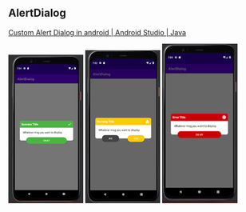 ## AlertDialog
[Custom Alert Dialog in android | Android Studio | Java](https://www.youtube.com/watch?v=sA_Zk1WkzhU&t=644s&pp=ygU2Q3VzdG9tIEFsZXJ0IERpYWxvZyBpbiBhbmRyb2lkIHwgQW5kcm9pZCBTdHVkaW8gfCBKYXZh)


![Success](/Screenshot/AlertDialogSucces.png)
![Warning](/Screenshot/AlertDialogWarning.png)
![Error](/Screenshot/AlertDialogError.png)

